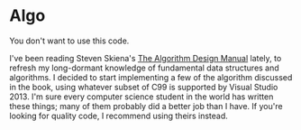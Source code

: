 Algo
====

You don't want to use this code. 

I've been reading Steven Skiena's [The Algorithm Design Manual](http://www.algorist.com) lately,
to refresh my long-dormant knowledge of fundamental data structures and algorithms. I decided to start
implementing a few of the algorithm discussed in the book, using whatever subset of C99 is supported
by Visual Studio 2013. I'm sure every computer science student in the world has written these things;
many of them probably did a better job than I have. If you're looking for quality code, I recommend
using theirs instead.
